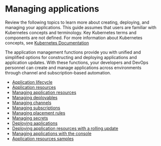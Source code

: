 # Managing applications 

Review the following topics to learn more about creating, deploying, and managing your applications. This guide assumes that users are familiar with Kubernetes concepts and terminology. Key Kubernetes terms and components are not defined. For more information about Kubernetes concepts, see [Kubernetes Documentation](https://kubernetes.io/docs/home/)

The application management functions provide you with unified and simplified options for constructing and deploying applications and application updates. With these functions, your developers and DevOps personnel can create and manage applications across environments through channel and subscription-based automation.

- [Application lifecycle](app_lifecycle.md)
- [Application resources](app_resources.md)
- [Managing application resources](managing_apps.md)
- [Managing deployables](managing_deployables.md)
- [Managing channels](managing_channels.md)
- [Managing subscriptions](managing_subscriptions.md)
- [Managing placement rules](managing_placement_rules.md)
- [Managing secrets](managing_secrets.md)
- [Deploying aaplications](deployment_app.md)
- [Deploying application resources with a rolling update](deployment_rollout.md)
- [Managing applications with the console](managing_apps_console.md)
- [Application resources samples](app_resource_samples.md)
